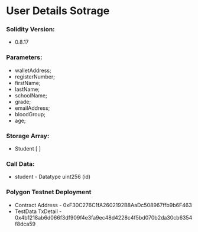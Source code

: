 # User Details Sotrage


### Solidity Version:
* 0.8.17


### Parameters:
* walletAddress;
* registerNumber; 
* firstName;
* lastName;
* schoolName;
* grade;
* emailAddress;
* bloodGroup;
* age;

### Storage Array:
* Student [ ]

### Call Data:
* student - Datatype uint256 (id)

### Polygon Testnet Deployment
* Contract Address - 0xF30C276C1fA2602192B8AaDc508967ffb9b6F463
* TestData TxDetail - 0x4b1218ab6d066f3df909f4e3fa9ec48d4228c4f5bd070b2da30cb6354f8dca59